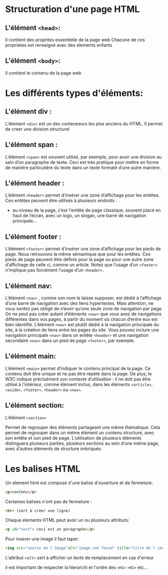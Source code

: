 

# Structuration d'une page HTML

## L'élément `<head>`:

Il contient des proprites essentielle de la page web
Chacune de ces proprietes est renseigné avec des elements enfants

## L'élément `<body>`:

Il contient le contenu de la page web


# Les différents types d'éléments:

## L'élément div :
L'élement `<div>` est un des conteneeurs les plus anciens du HTML. Il permet de creer une division structurel

## L'élément span :

L’élément `<span>` est souvent utilisé, par exemple, pour avoir une division au sein d’un paragraphe de texte. Ceci est très pratique pour mettre en forme de manière particulière du texte dans un texte formaté d’une autre manière.

## L'élément header :

L’élément `<header>` permet d’insérer une zone d’affichage pour les entêtes. Ces entêtes peuvent être utilisés à plusieurs endroits :

- au niveau de la page, c’est l'entête de page classique, souvent placé en haut de l’écran, avec un logo, un slogan, une barre de navigation principale...

## L'élément footer :

L’élément `<footer>` permet d’insérer une zone d’affichage pour les pieds de page. Nous retrouvons la même sémantique que pour les entêtes. Ces pieds de page peuvent être définis pour la page ou pour une autre zone d’affichage de celle ci, comme un article. Notez que l’usage d’un `<footer>` n’implique pas forcément l’usage d’un `<header>`.

## L'élément nav:

L’élément `<nav>` , comme son nom le laisse supposer, est dédié à l’affichage d’une barre de navigation avec des liens hypertextes. Mais attention, ne vous sentez pas obligé de n’avoir qu’une seule zone de navigation par page. On ne peut pas créer autant d’éléments `<nav>` que vous avez de navigations différentes dans vos pages, à partir du moment où chacun d’entre eux est bien identifié. L’élément `<nav>` est plutôt dédié à la navigation principale du site, à la création de liens entre les pages du site. Vous pouvez inclure une navigation principale `<nav>` dans un entête `<header>` et une navigation secondaire `<nav>` dans un pied de page `<footer>`, par exemple.

## L'élément main:

L’élément `<main>` permet d’indiquer le contenu principal de la page. Ce contenu doit être unique et ne pas être répété dans la page. De plus, le W3C indique précisément son contexte d’utilisation : il ne doit pas être utilisé à l’intérieur, comme élément inclus, dans les éléments `<article>`, `<aside>`, `<footer>`, `<header>` ou `<nav>`.

## L'élément section:

L’élément `<section>`

Permet de regrouper des éléments partageant une même thématique. Cela permet de regrouper dans un même élément un contenu structuré, avec son entête et son pied de page. L’utilisation de plusieurs éléments
distinguera plusieurs parties, plusieurs sections au sein d’une même page, avec d’autres éléments de structure imbriqués.


# Les balises HTML

Un element html est composé d'une balise d'ouverture et de fermeture:

```html
<p>contenu</p>
```

Certaines balises n'ont pas de fermeture :

```html
<hr> (sert à créer une ligne)
```

Chaque elements HTML peut avoir un ou plusieurs attributs:

```html
<p id="test"> ceci est un paragraphe</p>
```

Pour inserer une image il faut taper:
```html
<img src="source de l'image"alt="image not found" title="titre de l'image">
```
L'attribut `<alt>` sert à afficher un texte de remplacement en cas d'erreur 


il est important de respecter la hierarchi et l'ordre des `<H1>` `<H2>` etc...